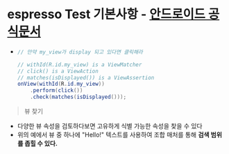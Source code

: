 espresso Test 기본사항 - [안드로이드 공식문서](https://developer.android.com/training/testing/espresso/basics?hl=ko)
===
* ```java
  // 만약 my_view가 display 되고 있다면 클릭해라

  // withId(R.id.my_view) is a ViewMatcher
  // click() is a ViewAction
  // matches(isDisplayed()) is a ViewAssertion
  onView(withId(R.id.my_view))
      .perform(click())
      .check(matches(isDisplayed()));

> 뷰 찾기
* 다양한 뷰 속성을 검토하다보면 고유하게 식별 가능한 속성을 찾을 수 있다
* 위의 예에서 뷰 중 하나에 "Hello!" 텍스트를 사용하여 조합 매처를 통해 **검색 범위를 좁힐 수 있다.**
